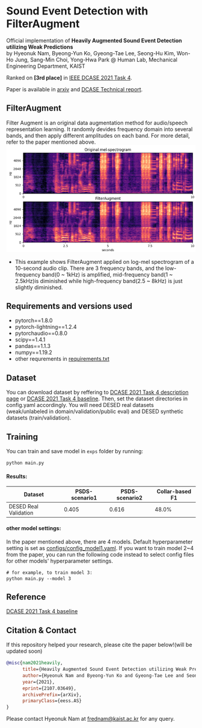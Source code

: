 # Sound Event Detection with FilterAugment

Official implementation of **Heavily Augmented Sound Event Detection utilizing Weak Predictions**<br>
by Hyeonuk Nam, Byeong-Yun Ko, Gyeong-Tae Lee, Seong-Hu Kim, Won-Ho Jung, Sang-Min Choi, Yong-Hwa Park @ Human Lab, Mechanical Engineering Department, KAIST

Ranked on **[3rd place]** in [IEEE DCASE 2021 Task 4](http://dcase.community/challenge2021/task-sound-event-detection-and-separation-in-domestic-environments-results).

Paper is available in [arxiv](https://arxiv.org/abs/2107.03649) and [DCASE Technical report](http://dcase.community/documents/challenge2021/technical_reports/DCASE2021_Nam_41_t4.pdf).

## FilterAugment
Filter Augment is an original data augmentation method for audio/speech representation learning. It randomly devides frequency domain into several bands, and then apply different amplitudes on each band. For more detail, refer to the paper mentioned above.<br>
![](./utils/FilterAugment_example.png)<br>
- This example shows FilterAugment applied on log-mel spectrogram of a 10-second audio clip. There are 3 frequency bands, and the low-frequency band(0 ~ 1kHz) is amplified, mid-frequency band(1 ~ 2.5kHz)is diminished while high-frequency band(2.5 ~ 8kHz) is just slightly diminished.

## Requirements and versions used
- pytorch==1.8.0
- pytorch-lightning==1.2.4
- pytorchaudio==0.8.0
- scipy==1.4.1
- pandas==1.1.3
- numpy==1.19.2
- other requrements in [requirements.txt](./requirements.txt)


## Dataset
You can download dataset by reffering to [DCASE 2021 Task 4 description page](http://dcase.community/challenge2021/task-sound-event-detection-and-separation-in-domestic-environments) or [DCASE 2021 Task 4 baseline](https://github.com/DCASE-REPO/DESED_task). Then, set the dataset directories in config.yaml accordingly. You will need DESED real datasets (weak/unlabeled in domain/validation/public eval) and DESED synthetic datasets (train/validation).

## Training
You can train and save model in `exps` folder by running:
```shell
python main.py
```

#### Results:

Dataset              | PSDS-scenario1 | PSDS-scenario2 | Collar-based F1
---------------------|----------------|----------------|-----------------
DESED Real Validation| 0.405          | 0.616          | 48.0%

#### other model settings:
In the paper mentioned above, there are 4 models. Default hyperparameter setting is set as [configs/config_model1.yaml](./configs/config_model1.yaml). If you want to train model 2~4 from the paper, you can run the following code instead to select config files for other models' hyperparameter settings.
```shell
# for example, to train model 3:
python main.py --model 3
```

## Reference
[DCASE 2021 Task 4 baseline](https://github.com/DCASE-REPO/DESED_task)

## Citation & Contact
If this repository helped your research, please cite the paper below!(will be updated soon)
```bib
@misc{nam2021heavily,
      title={Heavily Augmented Sound Event Detection utilizing Weak Predictions}, 
      author={Hyeonuk Nam and Byeong-Yun Ko and Gyeong-Tae Lee and Seong-Hu Kim and Won-Ho Jung and Sang-Min Choi and Yong-Hwa Park},
      year={2021},
      eprint={2107.03649},
      archivePrefix={arXiv},
      primaryClass={eess.AS}
}
```
Please contact Hyeonuk Nam at frednam@kaist.ac.kr for any query.

